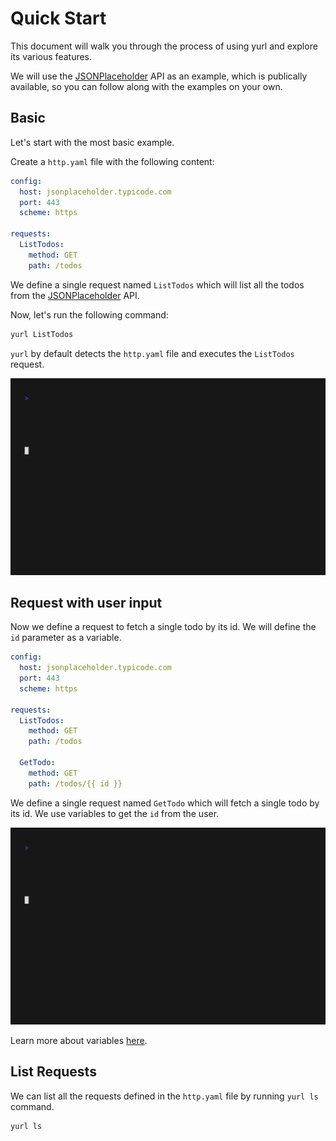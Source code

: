 # Quick Start

This document will walk you through the process of using yurl and explore its various features.

We will use the [JSONPlaceholder](https://jsonplaceholder.typicode.com/) API as an example, which is publically available, so you can follow along with the examples on your own.

## Basic

Let's start with the most basic example.

Create a `http.yaml` file with the following content:

```yaml title="http.yaml"
config:
  host: jsonplaceholder.typicode.com
  port: 443
  scheme: https

requests:
  ListTodos:
    method: GET
    path: /todos
```

We define a single request named `ListTodos` which will list all the todos from the [JSONPlaceholder](https://jsonplaceholder.typicode.com/) API.

Now, let's run the following command:

```bash
yurl ListTodos
```

`yurl` by default detects the `http.yaml` file and executes the `ListTodos` request.

![](./media/quick-start/quick-start-1-basic.gif)

## Request with user input

Now we define a request to fetch a single todo by its id. We will define the `id` parameter as a variable.

```yaml title="http.yaml" hl_lines="11-13"
config:
  host: jsonplaceholder.typicode.com
  port: 443
  scheme: https

requests:
  ListTodos:
    method: GET
    path: /todos

  GetTodo:
    method: GET
    path: /todos/{{ id }}
```

We define a single request named `GetTodo` which will fetch a single todo by its id. We use variables to get the `id` from the user.

![](./media/quick-start/quick-start-2-user-input.gif)

Learn more about variables [here](./variables.md).

## List Requests

We can list all the requests defined in the `http.yaml` file by running `yurl ls` command.

```bash
yurl ls
```